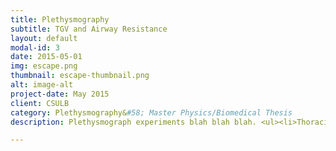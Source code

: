 ```yaml
---
title: Plethysmography
subtitle: TGV and Airway Resistance
layout: default
modal-id: 3
date: 2015-05-01
img: escape.png
thumbnail: escape-thumbnail.png
alt: image-alt
project-date: May 2015
client: CSULB
category: Plethysmography&#58; Master Physics/Biomedical Thesis
description: Plethysmograph experiments blah blah blah. <ul><li>Thoracic Gas Volume</li><li>Airway Resistance</li></ul>

---
```


